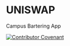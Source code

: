 # UNISWAP
Campus Bartering App


[![Contributor Covenant](https://img.shields.io/badge/Contributor%20Covenant-2.1-4baaaa.svg)](CONDUCT.md) 
